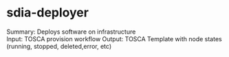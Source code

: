 # sdia-deployer

Summary: Deploys software on infrastructure   
Input: TOSCA provision workflow
Output: TOSCA Template with node states (running, stopped, deleted,error, etc)
